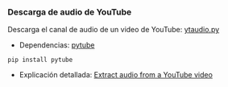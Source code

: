 ### Descarga de audio de YouTube

Descarga el canal de audio de un video de YouTube: [ytaudio.py](ytaudio.py)

* Dependencias: [pytube](https://pytube.io)

```commandline
pip install pytube
```

* Explicación detallada: [Extract audio from a YouTube video](https://blog.balasundar.com/extract-audio-from-youtube-video-using-python)
